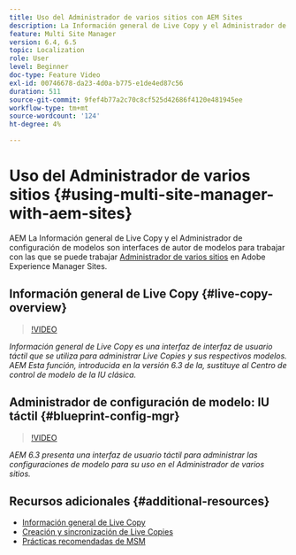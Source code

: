 ```yaml
---
title: Uso del Administrador de varios sitios con AEM Sites
description: La Información general de Live Copy y el Administrador de configuración de modelo son interfaces táctiles habilitadas para IU para trabajar con el Administrador de varios sitios.
feature: Multi Site Manager
version: 6.4, 6.5
topic: Localization
role: User
level: Beginner
doc-type: Feature Video
exl-id: 00746678-da23-4d0a-b775-e1de4ed87c56
duration: 511
source-git-commit: 9fef4b77a2c70c8cf525d42686f4120e481945ee
workflow-type: tm+mt
source-wordcount: '124'
ht-degree: 4%

---
```


# Uso del Administrador de varios sitios {#using-multi-site-manager-with-aem-sites}

AEM La Información general de Live Copy y el Administrador de configuración de modelos son interfaces de autor de modelos para trabajar con las que se puede trabajar [Administrador de varios sitios](https://experienceleague.adobe.com/docs/experience-manager-cloud-service/content/sites/administering/reusing-content/msm-and-translation.html?lang=es) en Adobe Experience Manager Sites.

## Información general de Live Copy {#live-copy-overview}

>[!VIDEO](https://video.tv.adobe.com/v/17054?quality=12&learn=on)

*Información general de Live Copy es una interfaz de interfaz de usuario táctil que se utiliza para administrar Live Copies y sus respectivos modelos. AEM Esta función, introducida en la versión 6.3 de la, sustituye al Centro de control de modelo de la IU clásica.*

## Administrador de configuración de modelo: IU táctil {#blueprint-config-mgr}

>[!VIDEO](https://video.tv.adobe.com/v/17056?quality=12&learn=on)

*AEM 6.3 presenta una interfaz de usuario táctil para administrar las configuraciones de modelo para su uso en el Administrador de varios sitios.*

## Recursos adicionales {#additional-resources}

* [Información general de Live Copy](https://helpx.adobe.com/experience-manager/6-5/sites/administering/using/msm-livecopy-overview.html)
* [Creación y sincronización de Live Copies](https://helpx.adobe.com/experience-manager/6-5/sites/administering/using/msm-livecopy.html)
* [Prácticas recomendadas de MSM](https://helpx.adobe.com/experience-manager/6-5/sites/administering/using/msm-best-practices.html)
